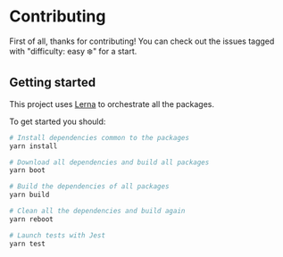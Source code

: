 # Contributing

First of all, thanks for contributing! You can check out the issues tagged with "difficulty: easy ❄️" for a start.

## Getting started

This project uses [Lerna](https://github.com/lerna/lerna) to orchestrate all the packages.

To get started you should:

```sh
# Install dependencies common to the packages
yarn install

# Download all dependencies and build all packages
yarn boot

# Build the dependencies of all packages
yarn build

# Clean all the dependencies and build again
yarn reboot

# Launch tests with Jest
yarn test
```
